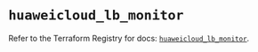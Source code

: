 # `huaweicloud_lb_monitor`

Refer to the Terraform Registry for docs: [`huaweicloud_lb_monitor`](https://registry.terraform.io/providers/huaweicloud/huaweicloud/1.71.1/docs/resources/lb_monitor).

